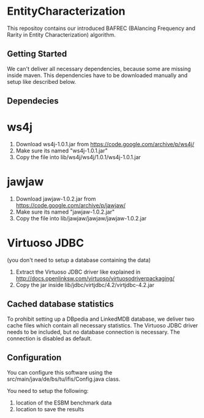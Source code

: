 # EntityCharacterization
This repositoy contains our introduced BAFREC (BAlancing Frequency and Rarity in Entity Characterization) algorithm. 

## Getting Started
We can't deliver all necessary dependencies, because some are missing inside maven. This dependencies have to be downloaded manually and setup like described below. 


## Dependecies
# ws4j
1. Download ws4j-1.0.1.jar from https://code.google.com/archive/p/ws4j/ 
2. Make sure its named "ws4j-1.0.1.jar"
3. Copy the file into lib/ws4j/ws4j/1.0.1/ws4j-1.0.1.jar 


# jawjaw
1. Download jawjaw-1.0.2.jar from https://code.google.com/archive/p/jawjaw/
2. Make sure its named "jawjaw-1.0.2.jar"
3. Copy the file into lib/jawjaw/jawjaw/jawjaw-1.0.2.jar



# Virtuoso JDBC 
(you don't need to setup a database containing the data)
1. Extract the Virtuoso JDBC driver like explained in
http://docs.openlinksw.com/virtuoso/virtuosodriverpackaging/
2. Copy the jar inside lib/jdbc/virtjdbc/4.2/virtjdbc-4.2.jar 


## Cached database statistics
To prohibit setting up a DBpedia and LinkedMDB database, we deliver two cache files which contain all necessary statistics. The Virtuoso JDBC driver needs to be included, but no database connection is necessary. The connection is disabled as default.


## Configuration
You can configure this software using the 
src/main/java/de/bs/tu/ifis/Config.java class.

You need to setup the following:
1. location of the ESBM benchmark data 
2. location to save the results
